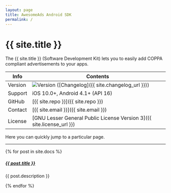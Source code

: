 ```yaml
---
layout: page
title: AwesomeAds Android SDK
permalink: /
---
```


# {{ site.title }}

The {{ site.title }} (Software Development Kit) lets you to easily add COPPA compliant advertisements to your apps.

| Info    | Contents  |
|---------|-----------|
| Version   |    ![Version](https://img.shields.io/github/v/tag/SuperAwesomeLTD/sa-unity-sdk) ([Changelog]({{ site.changelog_url }}))   |
| Support   |   iOS 10.0+, Android 4.1+ (API 16)         |
| GitHub    |   [{{ site.repo }}]({{ site.repo }})         |
| Contact   |   [{{ site.email }}]({{ site.email }})        |
| License   |   [GNU Lesser General Public License Version 3]({{ site.license_url }})           |

Here you can quickly jump to a particular page.

<div class="section-index">
    <hr class="panel-line">
    {% for post in site.docs  %}        
    <div class="entry">
    <h5><a href="{{ post.url | prepend: site.baseurl }}">{{ post.title }}</a></h5>
    <p>{{ post.description }}</p>
    </div>{% endfor %}
</div>
